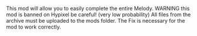 This mod will allow you to easily complete the entire Melody. 
WARNING this mod is banned on Hypixel be careful! (very low probability)
All files from the archive must be uploaded to the mods folder.
The Fix is necessary for the mod to work correctly.
